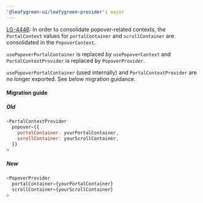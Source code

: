 ```yaml
---
'@leafygreen-ui/leafygreen-provider': major
---
```


[LG-4446](https://jira.mongodb.org/browse/LG-4446): In order to consolidate popover-related contexts, the `PortalContext` values for `portalContainer` and `scrollContainer` are consolidated in the `PopoverContext`.

`usePopoverPortalContainer` is replaced by `usePopoverContext` and `PortalContextProvider` is replaced by `PopoverProvider`.

`usePopoverPortalContainer` (used internally) and `PortalContextProvider` are no longer exported. See below migration guidance.

#### Migration guide

##### Old
```js
<PortalContextProvider
  popover={{
    portalContainer: yourPortalContainer,
    scrollContainer: yourScrollContainer,
  }}
>
```

##### New
```js
<PopoverProvider
  portalContainer={yourPortalContainer}
  scrollContainer={yourScrollContainer}
>
```
